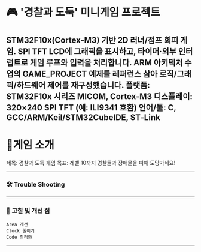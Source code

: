 # 🎮 '경찰과 도둑' 미니게임 프로젝트
STM32F10x(Cortex‑M3) 기반 2D 러너/점프 회피 게임. SPI TFT LCD에 그래픽을 표시하고, 타이머·외부 인터럽트로 게임 루프와 입력을 처리합니다. ARM 아키텍처 수업의 GAME_PROJECT 예제를 레퍼런스 삼아 로직/그래픽/하드웨어 제어를 재구성했습니다.
플랫폼: STM32F10x 시리즈 MICOM, Cortex‑M3
디스플레이: 320×240 SPI TFT (예: ILI9341 호환)
언어/툴: C, GCC/ARM/Keil/STM32CubeIDE, ST‑Link
---
# 📌게임 소개
제목: 경찰과 도둑
게임 목표: 레벨 10까지 경찰들과 장애물을 피해 도망가세요!

---

### 🛠️ Trouble Shooting

---

### 🧠 고찰 및 개선 점

```
Area 개선
Clock 줄이기
Code 최적화
```
---






